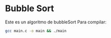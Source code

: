 # Bubble Sort
Este es un algoritmo de bubbleSort
Para compilar:
```sh
gcc main.c -o main && ./main
```
